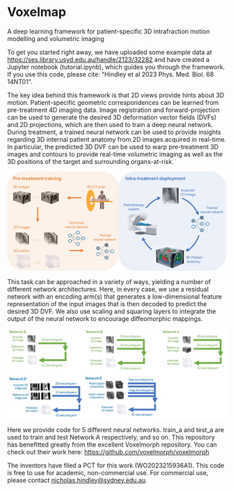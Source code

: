 # Voxelmap
A deep learning framework for patient-specific 3D intrafraction motion modelling and volumetric imaging

To get you started right away, we have uploaded some example data at https://ses.library.usyd.edu.au/handle/2123/32282 and have created a Jupyter notebook (tutorial.ipynb), which guides you through the framework. If you use this code, please cite: "Hindley et al 2023 Phys. Med. Biol. 68 14NT01". 

The key idea behind this framework is that 2D views provide hints about 3D motion. Patient-specific geometric correspondences can be learned from pre-treatment 4D imaging data. Image registration and forward-projection can be used to generate the desired 3D deformation vector fields (DVFs) and 2D projections, which are then used to train a deep neural network. During treatment, a trained neural network can be used to provide insights regarding 3D internal patient anatomy from 2D images acquired in real-time. In particular, the predicted 3D DVF can be used to warp pre-treatment 3D images and contours to provide real-time volumetric imaging as well as the 3D positions of the target and surrounding organs-at-risk.

![Proposed clinical workflow](https://github.com/Image-X-Institute/Voxelmap/blob/main/Workflow.jpg)

This task can be approached in a variety of ways, yielding a number of different network architectures. Here, in every case, we use a residual network with an encoding arm(s) that generates a low-dimensional feature representation of the input images that is then decoded to predict the desired 3D DVF. We also use scaling and squaring layers to integrate the output of the neural network to encourage diffeomorphic mappings.

![Networks](https://github.com/Image-X-Institute/Voxelmap/blob/main/Networks.jpg)

Here we provide code for 5 different neural networks. train_a and test_a are used to train and test Network A respectively, and so on. This repository has benefitted greatly from the excellent Voxelmorph repository. You can check out their work here: https://github.com/voxelmorph/voxelmorph

The inventors have filed a PCT for this work (WO2023215936A1). This code is free to use for academic, non-commercial use. For commercial use, please contact nicholas.hindley@sydney.edu.au.
